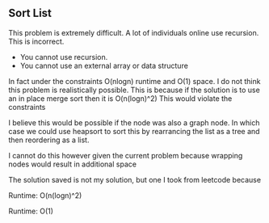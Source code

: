 ## Sort List

This problem is extremely difficult.
A lot of individuals online use recursion. This is incorrect.

- You cannot use recursion.
- You cannot use an external array or data structure

In fact under the constraints O(nlogn) runtime and O(1) space. I do not think this problem is realistically possible.
This is because if the solution is to use an in place merge sort then it is O(n(logn)^2)
This would violate the constraints

I believe this would be possible if the node was also a graph node. In which case we could use heapsort to sort this by rearrancing the list as a tree and then reordering as a list.

I cannot do this however given the current problem because wrapping nodes would result in additional space

The solution saved is not my solution, but one I took from leetcode because

Runtime: O(n(logn)^2)

Runtime: O(1)
